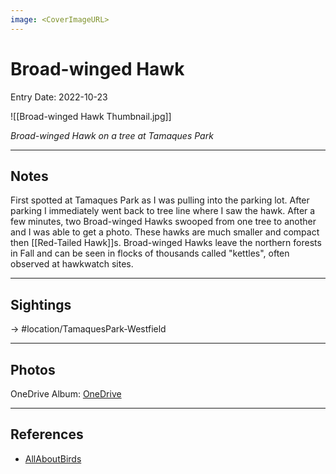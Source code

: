 ```yaml
---
image: <CoverImageURL>
---
```


# Broad-winged Hawk
Entry Date: 2022-10-23

![[Broad-winged Hawk Thumbnail.jpg]]

*Broad-winged Hawk on a tree at Tamaques Park*

---------------------------------------------------------------
## Notes

First spotted at Tamaques Park as I was pulling into the parking lot. After parking I immediately went back to tree line where I saw the hawk. After a few minutes, two Broad-winged Hawks swooped from one tree to another and I was able to get a photo. These hawks are much smaller and compact then [[Red-Tailed Hawk]]s. Broad-winged Hawks leave the northern forests in Fall and can be seen in flocks of thousands called "kettles", often observed at hawkwatch sites.

---------------------------------------------------------------
## Sightings

-> #location/TamaquesPark-Westfield

---------------------------------------------------------------
## Photos
OneDrive Album: [OneDrive](https://1drv.ms/u/s!AvaIuMdCo_w-hL4YP2QaVnQvMxDIYQ?e=oQy913)

---------------------------------------------------------------
## References
- [AllAboutBirds](https://www.allaboutbirds.org/guide/Broad-winged_Hawk/overview)